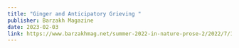 ```yaml
---
title: "Ginger and Anticipatory Grieving "
publisher: Barzakh Magazine
date: 2023-02-03
link: https://www.barzakhmag.net/summer-2022-in-nature-prose-2/2022/7/17/khi-nao
---
```

